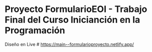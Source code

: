 # Proyecto FormularioEOI - Trabajo Final del Curso Inicianción en la Programación

Diseño en Live # https://main--formularioproyecto.netlify.app/


